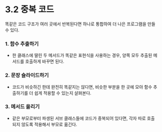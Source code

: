# 3.2 중복 코드

똑같은 코드 구조가 여러 곳에서 반복된다면 하나로 통합하여 더 나은 프로그램을 만들 수 있다.

### 1. 함수 추출하기 
- 한 클래스에 딸린 두 메서드가 똑같은 표현식을 사용하는 경우, 양쪽 모두 추출된 메서드를 호출하게 바꾸면 된다.
### 2. 문장 슬라이드하기 
- 코드가 비슷하긴 한데 완전히 똑같지는 않다면, 비슷한 부분을 한 곳에 모아 함수 추출하기를 더 쉽게 적용할 수 있는지 살펴본다.
### 3. 메서드 올리기 
- 같은 부모로부터 파생된 서브 클래스들에 코드가 중복되어 있다면, 각자 따로 호출되지 않도록 적용해서 부모로 옮긴다.
